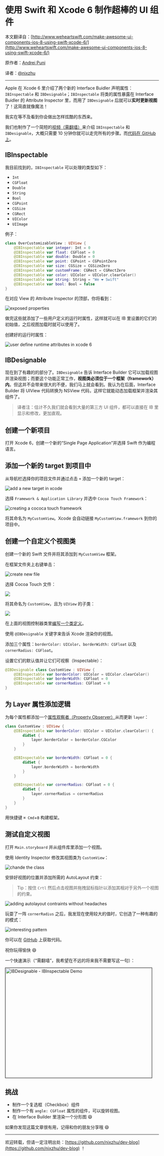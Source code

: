 # 使用 Swift 和 Xcode 6 制作超棒的 UI 组件

本文翻译自：[http://www.weheartswift.com/make-awesome-ui-components-ios-8-using-swift-xcode-6/](http://www.weheartswift.com/make-awesome-ui-components-ios-8-using-swift-xcode-6/)

原作者：[Andrei Puni](http://www.weheartswift.com/author/andrei512/)

译者：[@nixzhu](https://twitter.com/nixzhu)

---

Apple 在 Xcode 6 里介绍了两个新的 Interface Buidler 声明属性：`IBInspectable` 和 `IBDesignable`；`IBInspectable` 将类的属性暴露在 Interface Buidler 的 Attribute Inspector 里，而用了 `IBDesignable` 后就可以**实时更新视图**了！这简直就像魔法！

我实在等不及看到你会做出怎样炫酷的东西来。

我们也制作了一个简短的[视频（需翻墙）][4]来介绍 `IBInspectable` 和 `IBDesignable`，大概只需要 10 分钟你就可以走完所有的步骤。而[代码在 GitHub 上][5]。

## IBInspectable

我目前找到的，`IBInspectable` 可以处理的类型如下：

* `Int`
* `CGFloat`
* `Double`
* `String`
* `Bool`
* `CGPoint`
* `CGSize`
* `CGRect`
* `UIColor`
* `UIImage`

例子：

```Swift
class OverCustomizableView : UIView {
    @IBInspectable var integer: Int = 0
    @IBInspectable var float: CGFloat = 0
    @IBInspectable var double: Double = 0
    @IBInspectable var point: CGPoint = CGPointZero
    @IBInspectable var size: CGSize = CGSizeZero
    @IBInspectable var customFrame: CGRect = CGRectZero
    @IBInspectable var color: UIColor = UIColor.clearColor()
    @IBInspectable var string: String = "We ❤ Swift"
    @IBInspectable var bool: Bool = false
}
```

在对应 View 的 Attribute Inspector 的顶部，你将看到：

![exposed properties][6]

做完这些就添加了一些用户定义的运行时属性，这样就可以在 IB 里设置的它们的初始值，之后视图加载时就可以使用了。

创建好的运行时属性：

![user define runtime attributes in xcode 6][7]

## IBDesignable

现在到了有趣的的部分了。`IBDesignable` 告诉 Interface Builder 它可以加载视图并渲染视图；而要这个功能正常工作，**视图类必须位于一个框架（framework）内**。但这并不会带来很大的不便，我们马上就会看到。我认为在后面，Interface Builder 将 UIView 代码转换为 NSView 代码，这样它就能动态加载框架并渲染其组件了。

>译者注：估计不久我们就会看到大量的第三方 UI 组件，都可以直接在 IB 里显示和修改，更加直观。

## 创建一个新项目

打开 Xcode 6，创建一个新的“Single Page Application”并选择 Swift 作为编程语言。

## 添加一个新的 target 到项目中

从导航栏选择你的项目文件并通过点击 `+` 添加一个新的 target：

![add a new target in xcode][8]

选择 `Framework & Application Library` 并选中 `Cocoa Touch Framework`：

![creating a cococa touch framework][9]

将其命名为 `MyCustomView`。Xcode 会自动链接 `MyCustomView.framework` 到你的项目中。

## 创建一个自定义个视图类

创建一个新的 Swift 文件并将其添加到 `MyCustomView` 框架。

在框架文件夹上右键单击：

![create new file][10]

选择 Cocoa Touch 文件：

![][11]

将其命名为 `CustomView`，且为 `UIView` 的子类：

![][12]

在上面的视图控制器类里[编写一个类定义][13]。

使用 `@IBDesignable` 关键字来告诉 Xcode 渲染你的视图。

添加三个属性：`borderColor: UIColor`、`borderWidth: CGFloat` 以及 `cornerRadius: CGFloat`。

设置它们的默认值并让它们可视察（Inspectable）：

```Swift
@IBDesignable class CustomView : UIView {
    @IBInspectable var borderColor: UIColor = UIColor.clearColor()
    @IBInspectable var borderWidth: CGFloat = 0
    @IBInspectable var cornerRadius: CGFloat = 0
}
````

## 为 Layer 属性添加逻辑

为每个属性都添加一个[属性观察者（Property Observer）][14]从而更新 `layer`：

```Swift
class CustomView : UIView {
    @IBInspectable var borderColor: UIColor = UIColor.clearColor() {
        didSet {
            layer.borderColor = borderColor.CGColor
        }
    }

    @IBInspectable var borderWidth: CGFloat = 0 {
        didSet {
            layer.borderWidth = borderWidth
        }
    }

    @IBInspectable var cornerRadius: CGFloat = 0 {
        didSet {
            layer.cornerRadius = cornerRadius
        }
    }
}
```

用快捷键 `⌘ Cmd`+`B` 构建框架。

## 测试自定义视图

打开 `Main.storyboard` 并从组件库里添加一个视图。

使用 Identity Inspector 修改其视图类为 `CustomView`：

![chande the class][15]

安排好视图的位置并添加所需的 AutoLayout 约束：

>Tip：按住 `Crtl` 然后点击视图并拖拽鼠标指针以添加其相对于另外一个视图的约束。

![adding autolayout contraints without headaches][16]

玩耍了一阵 `cornerRadius` 之后，我发现在使用较大的值时，它创造了一种有趣的的模式：

![interesting pattern][17]

你可以在 [GitHub][5] 上获取代码。

祝你玩得愉快 😄

一个快速演示（“需翻墙”，我希望在不远的将来我不需要写这一句）：

<a href="https://www.youtube.com/watch?v=9Jb7X0GiRv4" target="_blank"><img src="http://img.youtube.com/vi/9Jb7X0GiRv4/0.jpg" 
alt="IBDesignable - IBInspectable Demo" width="480" height="360" border="1" /></a>

## 挑战

* 制作一个复选框（Checkbox）组件
* 制作一个有 `angle: CGFloat` 属性的组件，可以旋转视图。
* 在 Interface Builder 里渲染一个分形图 😄

如果你发现这篇文章很有用，记得和你的朋友分享哦 😄

---

欢迎转载，但请一定注明出处：[https://github.com/nixzhu/dev-blog](https://github.com/nixzhu/dev-blog) ！

[1]: https://www.github.com/
[2]: http://cocoapods.org/
[3]: https://www.cocoacontrols.com/
[4]: https://www.youtube.com/watch?v=9Jb7X0GiRv4
[5]: https://github.com/WeHeartSwift/IBDesignable-Demo
[6]: https://camo.githubusercontent.com/d9a8cefae7ec146ce2e6fc575bc29dfa26996316/687474703a2f2f7777772e7765686561727473776966742e636f6d2f77702d636f6e74656e742f75706c6f6164732f323031342f30362f6578706f7365642d70726f706572746965732d65313430323037313938313932312e706e67
[7]: https://camo.githubusercontent.com/bc4f397ffbf236a556d418ba00052a27da76c85d/687474703a2f2f7777772e7765686561727473776966742e636f6d2f77702d636f6e74656e742f75706c6f6164732f323031342f30362f776861742d68617070656e732d756e6465722d7468652d686f6f642d65313430323037313933383735332e706e67
[8]: https://camo.githubusercontent.com/0fc74c546afca078156b184c3e7d134647ac24b9/687474703a2f2f7777772e7765686561727473776966742e636f6d2f77702d636f6e74656e742f75706c6f6164732f323031342f30362f6164642d612d6e65772d7461726765742e706e67
[9]: https://camo.githubusercontent.com/d3ef2378a48ebdd93783ef18853563cbb412f918/687474703a2f2f7777772e7765686561727473776966742e636f6d2f77702d636f6e74656e742f75706c6f6164732f323031342f30362f6164642d612d6672616d65776f726b2e706e67
[10]: https://camo.githubusercontent.com/1ada46f333caaf3ccf9f34724529c846f59682eb/687474703a2f2f7777772e7765686561727473776966742e636f6d2f77702d636f6e74656e742f75706c6f6164732f323031342f30362f6e65772d66696c652e706e67
[11]: https://camo.githubusercontent.com/fe228443d227fd537f6ec6236cb7aef7bb30dc6d/687474703a2f2f7777772e7765686561727473776966742e636f6d2f77702d636f6e74656e742f75706c6f6164732f323031342f30362f636f636f612d746f7563682d66696c652e706e67
[12]: https://camo.githubusercontent.com/61a7bd9719427414edc039822d12b6d25e631ca0/687474703a2f2f7777772e7765686561727473776966742e636f6d2f77702d636f6e74656e742f75706c6f6164732f323031342f30362f7365742d7468652d6e616d652d616e642d636c6173732e706e67
[13]: https://github.com/andrei512/writing/blob/master/weheartswift/www.weheartswift.com/swift-classes-part-1
[14]: https://developer.apple.com/library/prerelease/ios/documentation/swift/conceptual/swift_programming_language/Properties.html#//apple_ref/doc/uid/TP40014097-CH14-XID_333
[15]: https://camo.githubusercontent.com/3a125ff58e68321c960096bd2a1c9e9ce63ada5a/687474703a2f2f7777772e7765686561727473776966742e636f6d2f77702d636f6e74656e742f75706c6f6164732f323031342f30362f6368616e67652d7468652d636c6173732d65313430323037353234313133352e706e67
[16]: https://camo.githubusercontent.com/8fbf3ff5ebc871872c7bfd9761d248345b03a384/687474703a2f2f7777772e7765686561727473776966742e636f6d2f77702d636f6e74656e742f75706c6f6164732f323031342f30362f636c69636b2d647261672e706e67
[17]: https://camo.githubusercontent.com/b90513835b05059f64fd4b90e0663f8b95a9f919/687474703a2f2f7777772e7765686561727473776966742e636f6d2f77702d636f6e74656e742f75706c6f6164732f323031342f30362f64657369676e61626c652d766965772d65313430323038373838333435352e706e67
[18]: http://www.weheartswift.com/wp-includes/images/smilies/icon_smile.gif
  
